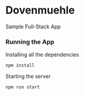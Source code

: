 # Dovenmuehle

Sample Full-Stack App

### Running the App

Installing all the dependencies

```
npm install
```

Starting the server

```
npm run start
```
